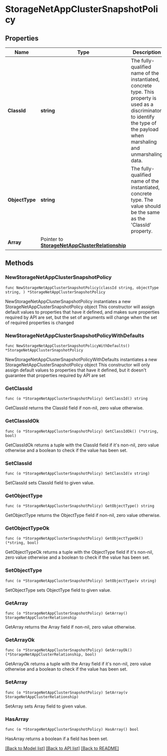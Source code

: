 # StorageNetAppClusterSnapshotPolicy

## Properties

Name | Type | Description | Notes
------------ | ------------- | ------------- | -------------
**ClassId** | **string** | The fully-qualified name of the instantiated, concrete type. This property is used as a discriminator to identify the type of the payload when marshaling and unmarshaling data. | [default to "storage.NetAppClusterSnapshotPolicy"]
**ObjectType** | **string** | The fully-qualified name of the instantiated, concrete type. The value should be the same as the &#39;ClassId&#39; property. | [default to "storage.NetAppClusterSnapshotPolicy"]
**Array** | Pointer to [**StorageNetAppClusterRelationship**](StorageNetAppClusterRelationship.md) |  | [optional] 

## Methods

### NewStorageNetAppClusterSnapshotPolicy

`func NewStorageNetAppClusterSnapshotPolicy(classId string, objectType string, ) *StorageNetAppClusterSnapshotPolicy`

NewStorageNetAppClusterSnapshotPolicy instantiates a new StorageNetAppClusterSnapshotPolicy object
This constructor will assign default values to properties that have it defined,
and makes sure properties required by API are set, but the set of arguments
will change when the set of required properties is changed

### NewStorageNetAppClusterSnapshotPolicyWithDefaults

`func NewStorageNetAppClusterSnapshotPolicyWithDefaults() *StorageNetAppClusterSnapshotPolicy`

NewStorageNetAppClusterSnapshotPolicyWithDefaults instantiates a new StorageNetAppClusterSnapshotPolicy object
This constructor will only assign default values to properties that have it defined,
but it doesn't guarantee that properties required by API are set

### GetClassId

`func (o *StorageNetAppClusterSnapshotPolicy) GetClassId() string`

GetClassId returns the ClassId field if non-nil, zero value otherwise.

### GetClassIdOk

`func (o *StorageNetAppClusterSnapshotPolicy) GetClassIdOk() (*string, bool)`

GetClassIdOk returns a tuple with the ClassId field if it's non-nil, zero value otherwise
and a boolean to check if the value has been set.

### SetClassId

`func (o *StorageNetAppClusterSnapshotPolicy) SetClassId(v string)`

SetClassId sets ClassId field to given value.


### GetObjectType

`func (o *StorageNetAppClusterSnapshotPolicy) GetObjectType() string`

GetObjectType returns the ObjectType field if non-nil, zero value otherwise.

### GetObjectTypeOk

`func (o *StorageNetAppClusterSnapshotPolicy) GetObjectTypeOk() (*string, bool)`

GetObjectTypeOk returns a tuple with the ObjectType field if it's non-nil, zero value otherwise
and a boolean to check if the value has been set.

### SetObjectType

`func (o *StorageNetAppClusterSnapshotPolicy) SetObjectType(v string)`

SetObjectType sets ObjectType field to given value.


### GetArray

`func (o *StorageNetAppClusterSnapshotPolicy) GetArray() StorageNetAppClusterRelationship`

GetArray returns the Array field if non-nil, zero value otherwise.

### GetArrayOk

`func (o *StorageNetAppClusterSnapshotPolicy) GetArrayOk() (*StorageNetAppClusterRelationship, bool)`

GetArrayOk returns a tuple with the Array field if it's non-nil, zero value otherwise
and a boolean to check if the value has been set.

### SetArray

`func (o *StorageNetAppClusterSnapshotPolicy) SetArray(v StorageNetAppClusterRelationship)`

SetArray sets Array field to given value.

### HasArray

`func (o *StorageNetAppClusterSnapshotPolicy) HasArray() bool`

HasArray returns a boolean if a field has been set.


[[Back to Model list]](../README.md#documentation-for-models) [[Back to API list]](../README.md#documentation-for-api-endpoints) [[Back to README]](../README.md)



